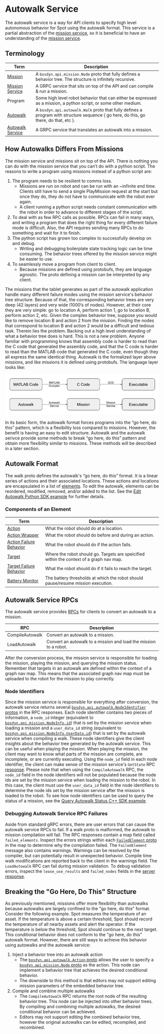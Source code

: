 <!--
Copyright (c) 2023 Boston Dynamics, Inc.  All rights reserved.

Downloading, reproducing, distributing or otherwise using the SDK Software
is subject to the terms and conditions of the Boston Dynamics Software
Development Kit License (20191101-BDSDK-SL).
-->

# Autowalk Service

The autowalk service is a way for API clients to specify high level autonomous behavior for Spot using the autowalk format. This service is a partial abstraction of the [mission service][missions], so it is beneficial to have an understanding of the [mission service][missions].

## Terminology

| Term  |  Description |
| ----- | -----------|
| [Mission](../../../protos/bosdyn/api/proto_reference.html#node) | A `bosdyn.api.mission.Node` proto that fully defines a behavior tree.  The structure is infinitely recursive.
| [Mission Service](../../../protos/bosdyn/api/proto_reference.html#missionservice)  |	A GRPC service that sits on top of the API and can compile & run a mission.
| Program | Some high level robot behavior that can either be expressed as a mission, a python script, or some other medium.
| [Autowalk](../../../protos/bosdyn/api/proto_reference.html#walk) |	A `bosdyn.api.autowalk.Walk` proto that fully defines a program with structure sequence { go here, do this, go there, do that, etc }.
| [Autowalk Service](../../../protos/bosdyn/api/proto_reference.html#autowalkservice) |	A GRPC service that translates an autowalk into a mission.

## How Autowalks Differs From Missions
The mission service and missions sit on top of the API.  There is nothing you can do with the mission service that you can’t do with a python script.  The reasons to write a program using missions instead of a python script are:
1. The program needs to be resilient to comms loss.
    * Missions are run on robot and can be run with an ~infinite end time.  Clients still have to send a single PlayMission request at the start but once they do, they do not have to communicate with the robot ever again.
    * A client running a python script needs constant communication with the robot in order to advance to different stages of the script.
1. To deal with as few RPC calls as possible.  RPCs can fail in many ways, and writing a program that does the right thing for every different failure mode is difficult.  Also, the API requires sending many RPCs to do something and wait for it to finish.
1. The python script has grown too complex to successfully develop on and debug.
    * Writing and debugging boilerplate state tracking logic can be time consuming. The behavior trees offered by the mission service might be easier to use.
1. To seamlessly move a program from client to client.
    * Because missions are defined using protobufs, they are language agnostic. The proto defining a mission can be interpreted by any client.

The missions that the tablet generates as part of the autowalk application handle many different failure modes using the mission service's behavior tree structure.  Because of that, the corresponding behavior trees are very deep (42 layers) and very wide (1000’s of nodes).  However, at their core they are very simple: go to location A, perform action 1, go to location B, perform action 2, etc. Given the complex behavior tree, suppose you would like to remove location B and action 2 from the mission. Finding the nodes that correspond to location B and action 2 would be a difficult and tedious task. Therein lies the problem. Backing out a high level understanding of what a behavior tree does is hard. This is not a new problem. Anyone familiar with programming knows that assembly code is harder to read than the C code that generated the assembly code, and that the C code is harder to read than the MATLAB code that generated the C code, even though they all express the same identical thing. Autowalk is the formalized layer above missions, and like missions it is defined using protobufs. The language layer looks like:

![Autowalk language layer][autowalklanguage]

In its basic form, the autowalk format forces programs into the “go here, do this” pattern, which is a flexibility loss compared to missions. However, the benefit is having an easy to edit structure. Autowalk and the autowalk serivce provide some methods to break “go here, do this” pattern and obtain more flexibility similar to missions. These methods will be described in a later section.

## Autowalk Format
The walk proto defines the autowalk's “go here, do this” format. It is a linear series of actions and their associated locations. These actions and locations are encapsulated in a list of [elements][element]. To edit the autowalk, elements can be reordered, modified, removed, and/or added to the list. See the [Edit Autowalk Python SDK example][editautowalk] for further details.

### Components of an Element

| Term  |  Description |
| ----- | -----------|
| [Action](../../../protos/bosdyn/api/proto_reference.html#action) | What the robot should do at a location.
| [Action Wrapper](../../../protos/bosdyn/api/proto_reference.html#actionwrapper)  |	What the robot should do before and during an action.
| [Action Failure Behavior](../../../protos/bosdyn/api/proto_reference.html#failurebehavior) | What the robot should do if the action fails.
| [Target](../../../protos/bosdyn/api/proto_reference.html#target) |	Where the robot should go. Targets are speicified within the context of a graph nav map.
| [Target Failure Behavior](../../../protos/bosdyn/api/proto_reference.html#failurebehavior) |	What the robot should do if it fails to reach the target.
| [Battery Monitor](../../../protos/bosdyn/api/proto_reference.html#batterymonitor) | The battery thresholds at which the robot should pause/resume mission execution.

## Autowalk Service RPCs
The autowalk service provides [RPCs][autowalkserivce] for clients to convert an autowalk to a mission.

| RPC  |  Description |
| ----- | -----------|
| CompileAutowalk | Convert an autowalk to a mission.
| LoadAutowalk  |	Convert an autowalk to a mission and load the mission to a robot.

After the conversion process, the mission service is responsible for loading the mission, playing the mission, and querying the mission status. Remember that targets in an autowalk are defined within the context of a graph nav map. This means that the associated graph nav map must be uploaded to the robot for the mission to play correctly.

### Node Identifiers
 Since the mission service is responsible for everything after conversion, the autowalk service returns several [`bosdyn.api.autowalk.NodeIdentifier` protos][nodeidentifier] in the RPC responses. Each node identifier contains two pieces of information, a `node_id` integer (equivalent to [`bosdyn.api.mission.NodeInfo.id`][nodeinfo]) that is set by the mission service when loading a mission and a `user_data_id` string (equivalent to [`bosdyn.api.mission.NodeInfo.UserData.id`][userdata]) that is set by the autowalk service when compiling a walk. These node identifiers give the client insights about the behavior tree generated by the autowalk service. This can be useful when playing the mission. When playing the mission, the client may want to know what parts of the mission are complete, are incomplete, or are currently executing. Using the `node_id` field in each node identifier, the client can make sense of the mission service's `GetState` RPC [response][getstateresponse]. Please note that when using the `CompileAutowalk` RPC, the `node_id` field in the node identifiers will not be populated because the node ids are set by the mission service when loading the mission to the robot. In this case, the client must use the `user_data_id` field in the node identifiers to determine the node ids set by the mission service after the mission is loaded to the robot. To see how node identifiers can be used to query the status of a mission, see the [Query Autowalk Status C++ SDK example][queryautowalkstatus].

### Debugging Autowalk Service RPC Failures
Aside from standard gRPC errors, there are user errors that can cause the autowalk service RPCs to fail. If a walk proto is malformed, the autowalk to mission compilation will fail. The RPC responses contain a map field called `failed_elements`. Inspect the errors strings within each [`FailedElement` proto][failedelement] in the map to determine why the compilation failed. The `FailedElement` message also contains warnings. Warnings can be resolved by the compiler, but can potentially result in unexpected behavior. Compile time walk modifications are reported back to the client in the warnings field. The `LoadAutowalk` RPC can fail during mission validation. To debug validation errors, inspect the `lease_use_results` and `failed_nodes` fields in the [server response][loadautowalkresponse].

## Breaking the "Go Here, Do This" Structure
As previously mentioned, missions offer more flexibility than autowalks because autowalks are largely confined to the "go here, do this" format. Consider the following example. Spot measures the temperature of an asset. If the temperature is above a certain threshold, Spot should record the temperature of all nearby assets and alert the operator. If the temperature is below the threshold, Spot should continue to the next target. This conditional behavior does not conform to the "go here, do this" autowalk format. However, there are still ways to achieve this behavior using autowalks and the autowalk service:
1. Inject a behavior tree into an autowalk action
    * The [`bosdyn.api.autowalk.Action` proto][action] allows the user to specify a [`bosdyn.api.mission.Node` proto][node] as the action. This node can implement a behavior tree that achieves the desired conditional behavior.
    * The downside to this method is that editors may not support editing mission parameters of the embedded behavior tree.
1. Compile and combine multiple autowalks
    * The `CompileAutowalk` RPC returns the root node of the resulting behavior tree. This node can be injected into other behavior trees. By compiling and combining multiple autowalks, the desired conditional behavior can be achieved.
    * Editors may not support editing the combined behavior tree, however the original autowalks can be edited, recompiled, and recombined.

<br/>

[autowalklanguage]: images/autowalk_language_layer.png "Analogy for how autowalks work"
[missions]: missions_service.md "Missions service"
[autowalkserivce]: ../../../protos/bosdyn/api/proto_reference.html#autowalkservice "Autowalk Service RPCs"
[element]: ../../../protos/bosdyn/api/proto_reference.html#element "Element Proto"
[nodeidentifier]: ../../../protos/bosdyn/api/proto_reference.html#nodeidentifier "Node Identifier Proto"
[nodeinfo]: ../../../protos/bosdyn/api/proto_reference.html#nodeinfo "Node Info Proto"
[userdata]: ../../../protos/bosdyn/api/proto_reference.html#userdata "User Data Proto"
[getstateresponse]: ../../../protos/bosdyn/api/proto_reference.html#getstateresponse "Get State Response Proto"
[editautowalk]: ../../../python/examples/edit_autowalk/README.md "Edit Autowalk Example"
[queryautowalkstatus]: https://github.com/boston-dynamics/spot-cpp-sdk/tree/master/cpp/examples/query_autowalk_status "Query Autowalk Status Example"
[failedelement]: ../../../protos/bosdyn/api/proto_reference.html#failedelement "Failed Element Proto"
[node]: ../../../protos/bosdyn/api/proto_reference.html#node "Node Proto"
[action]: ../../../protos/bosdyn/api/proto_reference.html#action "Action Proto"
[loadautowalkresponse]: ../../../protos/bosdyn/api/proto_reference.html#loadautowalkresponse "Load Autowalk Response Proto"